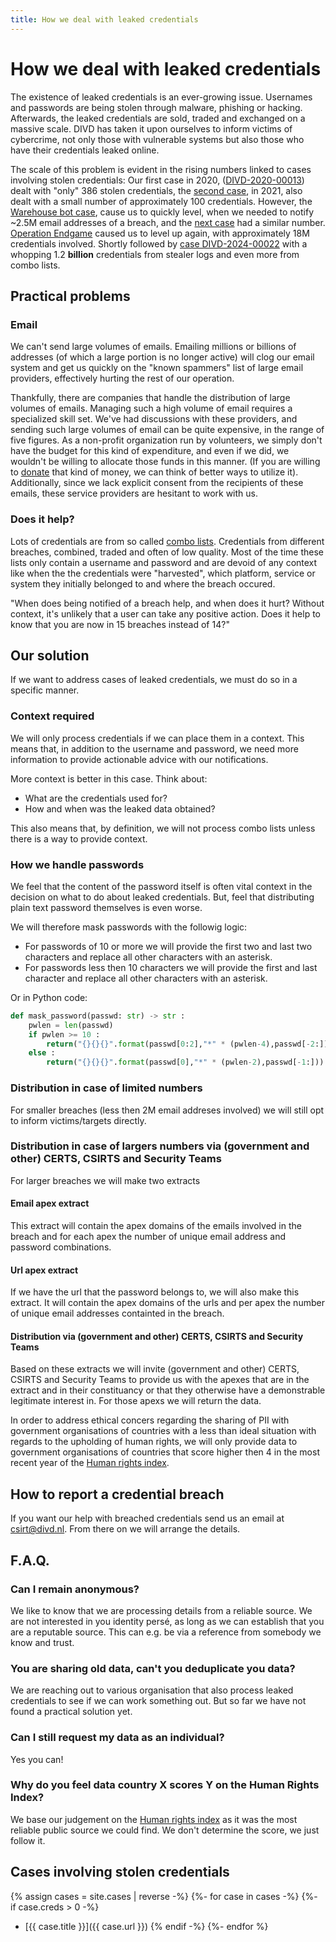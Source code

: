 ```yaml
---
title: How we deal with leaked credentials
---
```

# How we deal with leaked credentials

The existence of leaked credentials is an ever-growing issue. Usernames and passwords are being stolen through malware, phishing or hacking. Afterwards, the leaked credentials are sold, traded and exchanged on a massive scale. DIVD has taken it upon ourselves to inform victims of cybercrime, not only those with vulnerable systems but also those who have their credentials leaked online.

The scale of this problem is evident in the rising numbers linked to cases involving stolen credentials:
Our first case in 2020, ([DIVD-2020-00013](/DIVD-2020-00013)) dealt with "only" 386 stolen credentials, the [second case](/DIVD-2021-00004), in 2021, also dealt with a small number of approximately 100 credentials. However, the [Warehouse bot case](/DIVD-2021-00012), cause us to quickly level, when we needed to notify ~2.5M email addresses of a breach, and the [next case](/DIVD-2021-00015) had a similar number.
[Operation Endgame](/DIVD-2024-00019) caused us to level up again, with approximately 18M credentials involved. Shortly followed by [case DIVD-2024-00022](/DIVD-2024-00022) with a whopping 1.2 **billion** credentials from stealer logs and even more from combo lists.

## Practical problems

### Email

We can't send large volumes of emails. Emailing millions or billions of addresses (of which a large portion is no longer active) will clog our email system and get us quickly on the "known spammers" list of large email providers, effectively hurting the rest of our operation.

Thankfully, there are companies that handle the distribution of large volumes of emails. Managing such a high volume of email requires a specialized skill set. We've had discussions with these providers, and sending such large volumes of email can be quite expensive, in the range of five figures. As a non-profit organization run by volunteers, we simply don't have the budget for this kind of expenditure, and even if we did, we wouldn't be willing to allocate those funds in this manner. (If you are willing to [donate](https://www.divd.nl/donate) that kind of money, we can think of better ways to utilize it). Additionally, since we lack explicit consent from the recipients of these emails, these service providers are hesitant to work with us.

### Does it help?

Lots of credentials are from so called [combo lists](https://scirge.com/glossary/combo-list). Credentials from different breaches, combined, traded and often of low quality. Most of the time these lists only contain a username and password and are devoid of any context like when the the credentials were "harvested", which platform, service or system they initially belonged to and where the breach occured.

"When does being notified of a breach help, and when does it hurt? Without context, it's unlikely that a user can take any positive action. Does it help to know that you are now in 15 breaches instead of 14?"

## Our solution

If we want to address cases of leaked credentials, we must do so in a specific manner.

### Context required

We will only process credentials if we can place them in a context. This means that, in addition to the username and password, we need more information to provide actionable advice with our notifications.

More context is better in this case. Think about:
* What are the credentials used for?
* How and when was the leaked data obtained?

This also means that, by definition, we will not process combo lists unless there is a way to provide context.

### How we handle passwords

We feel that the content of the password itself is often vital context in the decision on what to do about leaked credentials. But, feel that distributing plain text password themselves is even worse. 

We will therefore mask passwords with the followig logic:
* For passwords of 10 or more we will provide the first two and last two characters and replace all other characters with an asterisk.
* For passwords less then 10 characters we will provide the first and last character and replace all other characters with an asterisk.

Or in Python code:

```python
def mask_password(passwd: str) -> str :
    pwlen = len(passwd)
    if pwlen >= 10 :
        return("{}{}{}".format(passwd[0:2],"*" * (pwlen-4),passwd[-2:]))
    else :
        return("{}{}{}".format(passwd[0],"*" * (pwlen-2),passwd[-1:]))
```

### Distribution in case of limited numbers

For smaller breaches (less then 2M email addreses involved) we will still opt to inform victims/targets directly.

### Distribution in case of largers numbers via (government and other) CERTS, CSIRTS and Security Teams

For larger breaches we will make two extracts

#### Email apex extract

This extract will contain the apex domains of the emails involved in the breach and for each apex the number of unique email address and password combinations.

#### Url apex extract

If we have the url that the password belongs to, we will also make this extract. It will contain the apex domains of the urls and per apex the number of unique email addresses containted in the breach.

#### Distribution via (government and other) CERTS, CSIRTS and Security Teams

Based on these extracts we will invite (government and other) CERTS, CSIRTS and Security Teams to provide us with the apexes that are in the extract and in their constituancy or that they otherwise have a demonstrable legitimate interest in. For those apexs we will return the data.

In order to address ethical concers regarding the sharing of PII with government organisations of countries with a less than ideal situation with regards to the upholding of human rights, we will only provide data to government organisations of countries that score higher then 4 in the most recent year of the [Human rights index](https://ourworldindata.org/grapher/human-rights-index-vdem).

## How to report a credential breach

If you want our help with breached credentials send us an email at csirt@divd.nl. From there on we will arrange the details.

## F.A.Q.

### Can I remain anonymous?

We like to know that we are processing details from a reliable source. We are not interested in you identity persé, as long as we can establish that you are a reputable source. This can e.g. be via a reference from somebody we know and trust.

### You are sharing old data, can't you deduplicate you data?

We are reaching out to various organisation that also process leaked credentials to see if we can work something out. But so far we have not found a practical solution yet.

### Can I still request my data as an individual?

Yes you can!

### Why do you feel data country X scores Y on the Human Rights Index?

We base our judgement on the [Human rights index](https://ourworldindata.org/grapher/human-rights-index-vdem) as it was the most reliable public source we could find. We don't determine the score, we just follow it.

## Cases involving stolen credentials
{% assign cases = site.cases | reverse -%}
{%- for case in cases -%}
{%- if case.creds > 0 -%}
* [{{ case.title }}]({{ case.url }})
{% endif -%}
{%- endfor %}

